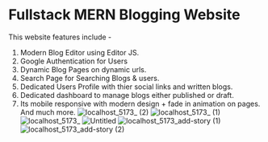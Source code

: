 # Fullstack MERN Blogging Website

This website features include -
1. Modern Blog Editor using Editor JS.
2. Google Authentication for Users
3. Dynamic Blog Pages on dynamic urls.
4. Search Page for Searching Blogs & users.
5. Dedicated Users Profile with thier social links and written blogs.
6. Dedicated dashboard to manage blogs either published or draft.
7. Its mobile responsive with modern design + fade in animation on pages.
And much more.
![localhost_5173_ (2)](https://github.com/rameshguditalu/blog-app/assets/82966243/a7d79226-4c53-4697-b72a-36526d2de029)
![localhost_5173_ (1)](https://github.com/rameshguditalu/blog-app/assets/82966243/539f57f9-100c-4be1-9a79-9bf5fb08caa8)
![localhost_5173_](https://github.com/rameshguditalu/blog-app/assets/82966243/d839c4b6-ef30-4d0e-a235-a831a12fcee8)
![Untitled](https://github.com/rameshguditalu/blog-app/assets/82966243/2cf8182a-6138-4fc2-9fdb-0eeaeff26e5f)
![localhost_5173_add-story (1)](https://github.com/rameshguditalu/blog-app/assets/82966243/654d0804-6693-4a35-90b8-b3978bd8ee32)
![localhost_5173_add-story (2)](https://github.com/rameshguditalu/blog-app/assets/82966243/5e965d4a-9dc6-4d1f-8808-5fd2602d40d8)

